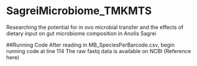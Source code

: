 # SagreiMicrobiome_TMKMTS
Researching the potential for in ovo microbial transfer and the effects of dietary input on gut microbiome composition in Anolis Sagrei

##Running Code
After reading in MB_SpeciesPerBarcode.csv, begin running code at line 114
  The raw fastq data is available on NCBI (Reference here)

